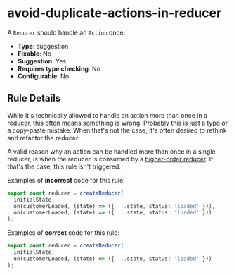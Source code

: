 # avoid-duplicate-actions-in-reducer

A `Reducer` should handle an `Action` once.

- **Type**: suggestion
- **Fixable**: No
- **Suggestion**: Yes
- **Requires type checking**: No
- **Configurable**: No

<!-- Everything above this generated, do not edit -->
<!-- MANUAL-DOC:START -->

## Rule Details

While it's technically allowed to handle an action more than once in a reducer, this often means something is wrong. Probably this is just a typo or a copy-paste mistake. When that's not the case, it's often desired to rethink and refactor the reducer.

A valid reason why an action can be handled more than once in a single reducer, is when the reducer is consumed by a [higher-order reducer](https://github.com/ngrx/platform/issues/1956#issuecomment-526720340). If that's the case, this rule isn't triggered.

Examples of **incorrect** code for this rule:

```ts
export const reducer = createReducer(
  initialState,
  on(customerLoaded, (state) => ({ ...state, status: 'loaded' })),
  on(customerLoaded, (state) => ({ ...state, status: 'loaded' }))
);
```

Examples of **correct** code for this rule:

```ts
export const reducer = createReducer(
  initialState,
  on(customerLoaded, (state) => ({ ...state, status: 'loaded' }))
);
```
